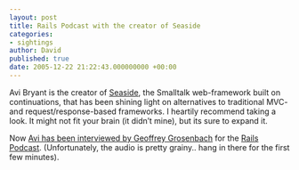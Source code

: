 ```yaml
---
layout: post
title: Rails Podcast with the creator of Seaside
categories:
- sightings
author: David
published: true
date: 2005-12-22 21:22:43.000000000 +00:00
---
```

<p>Avi Bryant is the creator of <a href="http://www.seaside.st/">Seaside</a>, the Smalltalk web-framework built on continuations, that has been shining light on alternatives to traditional <span class="caps">MVC</span>- and request/response-based frameworks. I heartily recommend taking a look. It might not fit your brain (it didn&#8217;t mine), but its sure to expand it.</p>
<p>Now <a href="http://paranode.com/~topfunky/audio/2005/Avi-Bryant.mp3">Avi has been interviewed by Geoffrey Grosenbach</a> for the <a href="http://podcast.rubyonrails.org/">Rails Podcast</a>. (Unfortunately, the audio is pretty grainy.. hang in there for the first few minutes).</p>